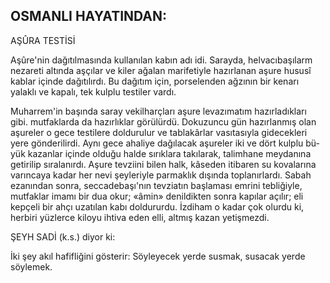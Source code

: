 ## OSMANLI HAYATINDAN:

AŞÛRA TESTİSİ

Aşûre'nin dağıtılmasında kullanılan kabın adı idi. Sarayda, helvacıbaşılarm nezareti altında aşçılar ve kiler ağalan marifetiyle hazır­lanan aşure hususî kablar içinde dağıtılırdı. Bu dağıtım için, porselenden ağzının bir kena­rı yalaklı ve kapalı, tek kulplu testiler vardı.

Muharrem'in başında saray vekilharçları aşure levazımatım hazırladıkları gibi. mutfaklarda da hazırlıklar görülürdü. Dokuzuncu gün hazırlanmış olan aşureler o gece testilere doldurulur ve tablakârlar vasıtasıyla gi­decekleri yere gönderilirdi. Aynı gece ahali­ye dağılacak aşureler iki ve dört kulplu bü­yük kazanlar içinde olduğu halde sırıklara ta­kılarak, talimhane meydanına getirilip sırala­nırdı. Aşure tevziini bilen halk, kâseden itiba­ren su kovalarına varıncaya kadar her nevi şeyleriyle parmaklık dışında toplanırlardı. Sa­bah ezanından sonra, seccadebaşı'nın tevzia­tın başlaması emrini tebliğiyle, mutfaklar imamı bir dua okur; «âmin» denildikten son­ra kapılar açılır; eli kepçeli bir ahçı uzatılan kabı doldururdu. İzdiham o kadar çok olurdu ki, herbiri yüzlerce kiloyu ihtiva eden elli, alt­mış kazan yetişmezdi.

ŞEYH SADİ (k.s.) diyor ki:

İki şey akıl hafifliğini gösterir: Söyleye­cek yerde susmak, susacak yerde söylemek.
